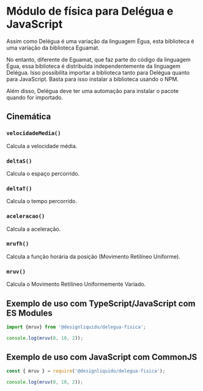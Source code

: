 # Módulo de física para Delégua e JavaScript

Assim como Delégua é uma variação da linguagem Égua, esta biblioteca é uma variação da biblioteca Eguamat.

No entanto, diferente de Eguamat, que faz parte do código da linguagem Égua, essa biblioteca é distribuída independentemente da linguagem Delégua. Isso possibilita importar a biblioteca tanto para Delégua quanto para JavaScript. Basta para isso instalar a biblioteca usando o NPM. 

Além disso, Delégua deve ter uma automação para instalar o pacote quando for importado.

## Cinemática

### `velocidadeMedia()`

Calcula a velocidade média.

### `deltaS()`

Calcula o espaço percorrido.

### `deltaT()`

Calcula o tempo percorrido.

### `aceleracao()`
  
Calcula a aceleração.

### `mrufh()`
  
Calcula a função horária da posição (Movimento Retilíneo Uniforme).

### `mruv()`
  
Calcula o Movimento Retilíneo Uniformemente Variado.

## Exemplo de uso com TypeScript/JavaScript com ES Modules

```ts
import {mruv} from '@designliquido/delegua-fisica';

console.log(mruv(0, 10, 2));
```

## Exemplo de uso com JavaScript com CommonJS

```js
const { mruv } = require('@designliquido/delegua-fisica');

console.log(mruv(0, 10, 2));
```
